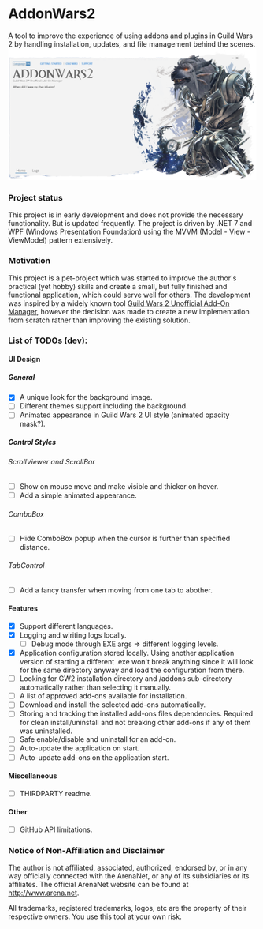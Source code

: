 # AddonWars2

A tool to improve the experience of using addons and plugins in Guild Wars 2 by handling installation, updates, and file management behind the scenes.
![App View Light](/img/app_view_01.png)

### Project status

This project is in early development and does not provide the necessary functionality. But is updated frequently.
The project is driven by .NET 7 and WPF (Windows Presentation Foundation) using the MVVM (Model - View - ViewModel) pattern extensively.

### Motivation

This project is a pet-project which was started to improve the author's practical (yet hobby) skills and create a small, but fully finished and functional application, which could serve well for others. The development was inspired by a widely known tool [Guild Wars 2 Unofficial Add-On Manager](https://github.com/gw2-addon-loader/GW2-Addon-Manager), however the decision was made to create a new implementation from scratch rather than improving the existing solution.

### List of TODOs (dev):
#### UI Design
##### General
- [x] A unique look for the background image.
- [ ] Different themes support including the background.
- [ ] Animated appearance in Guild Wars 2 UI style (animated opacity mask?).
##### Control Styles
###### ScrollViewer and ScrollBar
- [ ] Show on mouse move and make visible and thicker on hover.
- [ ] Add a simple animated appearance.
###### ComboBox
- [ ] Hide ComboBox popup when the cursor is further than specified distance.
###### TabControl
- [ ] Add a fancy transfer when moving from one tab to abother.
#### Features
- [x] Support different languages.
- [x] Logging and wiriting logs locally.
  - [ ] Debug mode through EXE args => different logging levels.
- [x] Application configuration stored locally. Using another application version of starting a different .exe won't break anything since it will look for the same directory anyway and load the configuration from there.
- [ ] Looking for GW2 installation directory and /addons sub-directory automatically rather than selecting it manually.
- [ ] A list of approved add-ons available for installation.
- [ ] Download and install the selected add-ons automatically.
- [ ] Storing and tracking the installed add-ons files dependencies. Required for clean install/uninstall and not breaking other add-ons if any of them was uninstalled.
- [ ] Safe enable/disable and uninstall for an add-on.
- [ ] Auto-update the application on start.
- [ ] Auto-update add-ons on the application start.
#### Miscellaneous
- [ ] THIRDPARTY readme.
#### Other
- [ ] GitHub API limitations.

### Notice of Non-Affiliation and Disclaimer

The author is not affiliated, associated, authorized, endorsed by, or in any way officially connected with the ArenaNet, or any of its subsidiaries or its affiliates. The official ArenaNet website can be found at http://www.arena.net.

All trademarks, registered trademarks, logos, etc are the property of their respective owners. You use this tool at your own risk.